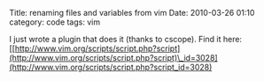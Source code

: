 Title: renaming files and variables from vim
Date: 2010-03-26 01:10
category: code
tags: vim

I just wrote a plugin that does it (thanks to cscope). Find it
here:
[[http://www.vim.org/scripts/script.php?script](http://www.vim.org/scripts/script.php?script)\_id=3028](http://www.vim.org/scripts/script.php?script_id=3028)



